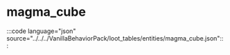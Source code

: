 # magma_cube

:::code language="json" source="../../../VanillaBehaviorPack/loot_tables/entities/magma_cube.json":::